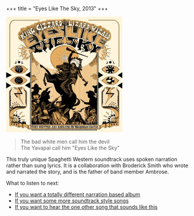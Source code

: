 +++
title = "Eyes Like The Sky, 2013"
+++

![album cover of Eyes Like The Sky](./cover.jpg)

> The bad white men call him the devil  
> The Yavapai call him "Eyes Like the Sky"

This truly unique Spaghetti Western soundtrack uses spoken narration rather than sung lyrics. It is a collaboration with Broderick Smith who wrote and narrated the story, and is the father of band member Ambrose.

What to listen to next:

*   [If you want a totally different narration based album](./murder-of-the-universe)
*   [If you want some more soundtrack style songs](./oddments)
*   [If you want to hear the one other song that sounds like this](./12-bar-bruise)
